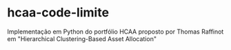 # hcaa-code-limite
Implementação em Python do portfólio HCAA proposto por Thomas Raffinot em "Hierarchical Clustering-Based Asset Allocation"
